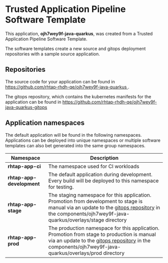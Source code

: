 # Trusted Application Pipeline Software Template

This application, **ojh7wey9f-java-quarkus**, was created from a Trusted Application Pipeline Software Template.

The software templates create a new source and gitops deployment repositories with a sample source application. 

## Repositories

The source code for your application can be found in [https://github.com/rhtap-rhdh-qe/ojh7wey9f-java-quarkus ](https://github.com/rhtap-rhdh-qe/ojh7wey9f-java-quarkus ).
 
The gitops repository, which contains the kubernetes manifests for the application can be found in 
[https://github.com/rhtap-rhdh-qe/ojh7wey9f-java-quarkus-gitops ](https://github.com/rhtap-rhdh-qe/ojh7wey9f-java-quarkus-gitops ) 

## Application namespaces 

The default application will be found in the following namespaces. Applications can be deployed into unique namespaces or multiple software templates can also bet generated into the same group namespaces.  

|  Namespace   |  Description   |  
| -------- | -------- |
| **rhtap-app-ci** | The namespace used for CI workloads |
| **rhtap-app-development** | The default application during development. Every build will be deployed to this namespace for testing. |
| **rhtap-app-stage** | The staging namespace for this application. Promotion from development to stage is manual via an update to the [gitops repository](https://github.com/rhtap-rhdh-qe/ojh7wey9f-java-quarkus-gitops ) in the components/ojh7wey9f-java-quarkus/overlays/stage directory |
| **rhtap-app-prod** | The production namespace for this application. Promotion from stage to production is manual via an update to the [gitops repository](https://github.com/rhtap-rhdh-qe/ojh7wey9f-java-quarkus-gitops ) in the components/ojh7wey9f-java-quarkus/overlays/prod directory |